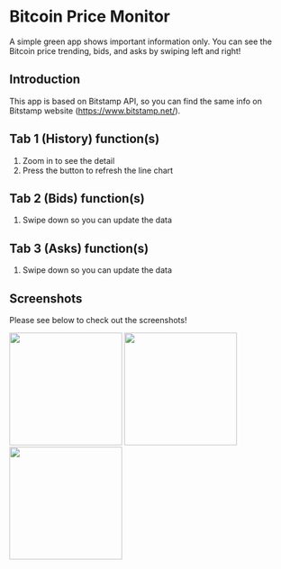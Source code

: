 Bitcoin Price Monitor
=============================

A simple green app shows important information only. You can see the Bitcoin price trending, bids, and asks by swiping left and right!

Introduction
------------

This app is based on Bitstamp API, so you can find the same info on Bitstamp website (https://www.bitstamp.net/).

Tab 1 (History) function(s)
---------------

1. Zoom in to see the detail
2. Press the button to refresh the line chart

Tab 2 (Bids) function(s)
---------------

1. Swipe down so you can update the data

Tab 3 (Asks) function(s)
---------------

1. Swipe down so you can update the data

Screenshots
---------------

Please see below to check out the screenshots!

<p float="left">
  <img src="https://i.imgur.com/Kin6npl.png" width="200" />
  <img src="https://i.imgur.com/sHwCb0i.png" width="200" /> 
  <img src="https://i.imgur.com/0gQBym7.png" width="200" />
</p>
